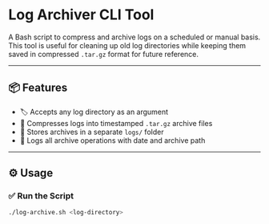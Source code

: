 # Log Archiver CLI Tool

A Bash script to compress and archive logs on a scheduled or manual basis. This tool is useful for cleaning up old log directories while keeping them saved in compressed `.tar.gz` format for future reference.

---

## 📦 Features

- 🏷️ Accepts any log directory as an argument
- 📁 Compresses logs into timestamped `.tar.gz` archive files
- 📂 Stores archives in a separate `logs/` folder
- 📝 Logs all archive operations with date and archive path

---

## ⚙️ Usage

### ✅ Run the Script

```bash
./log-archive.sh <log-directory>
